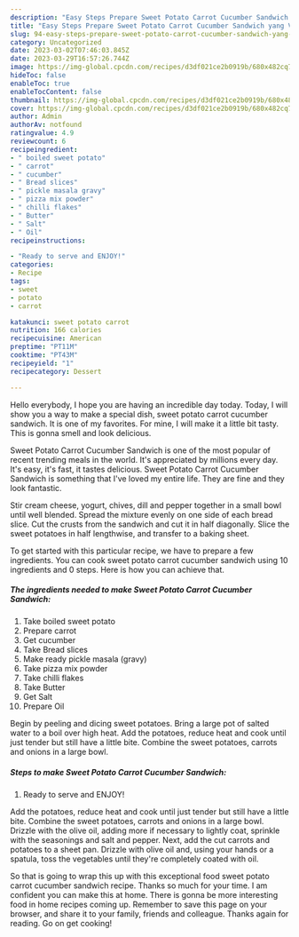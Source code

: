 ```yaml
---
description: "Easy Steps Prepare Sweet Potato Carrot Cucumber Sandwich yang Very Delicious}"
title: "Easy Steps Prepare Sweet Potato Carrot Cucumber Sandwich yang Very Delicious}"
slug: 94-easy-steps-prepare-sweet-potato-carrot-cucumber-sandwich-yang-very-delicious
category: Uncategorized
date: 2023-03-02T07:46:03.845Z
date: 2023-03-29T16:57:26.744Z
image: https://img-global.cpcdn.com/recipes/d3df021ce2b0919b/680x482cq70/sweet-potato-carrot-cucumber-sandwich-recipe-main-photo.jpg
hideToc: false
enableToc: true
enableTocContent: false
thumbnail: https://img-global.cpcdn.com/recipes/d3df021ce2b0919b/680x482cq70/sweet-potato-carrot-cucumber-sandwich-recipe-main-photo.jpg
cover: https://img-global.cpcdn.com/recipes/d3df021ce2b0919b/680x482cq70/sweet-potato-carrot-cucumber-sandwich-recipe-main-photo.jpg
author: Admin
authorAv: notfound
ratingvalue: 4.9
reviewcount: 6
recipeingredient:
- " boiled sweet potato"
- " carrot"
- " cucumber"
- " Bread slices"
- " pickle masala gravy"
- " pizza mix powder"
- " chilli flakes"
- " Butter"
- " Salt"
- " Oil"
recipeinstructions:

- "Ready to serve and ENJOY!"
categories:
- Recipe
tags:
- sweet
- potato
- carrot

katakunci: sweet potato carrot 
nutrition: 166 calories
recipecuisine: American
preptime: "PT11M"
cooktime: "PT43M"
recipeyield: "1"
recipecategory: Dessert

---
```



Hello everybody, I hope you are having an incredible day today. Today, I will show you a way to make a special dish, sweet potato carrot cucumber sandwich. It is one of my favorites. For mine, I will make it a little bit tasty. This is gonna smell and look delicious.

Sweet Potato Carrot Cucumber Sandwich is one of the most popular of recent trending meals in the world. It's appreciated by millions every day. It's easy, it's fast, it tastes delicious. Sweet Potato Carrot Cucumber Sandwich is something that I've loved my entire life. They are fine and they look fantastic.

Stir cream cheese, yogurt, chives, dill and pepper together in a small bowl until well blended. Spread the mixture evenly on one side of each bread slice. Cut the crusts from the sandwich and cut it in half diagonally. Slice the sweet potatoes in half lengthwise, and transfer to a baking sheet.


To get started with this particular recipe, we have to prepare a few ingredients. You can cook sweet potato carrot cucumber sandwich using 10 ingredients and 0 steps. Here is how you can achieve that.

<!--inarticleads1-->

##### The ingredients needed to make Sweet Potato Carrot Cucumber Sandwich:

1. Take  boiled sweet potato
1. Prepare  carrot
1. Get  cucumber
1. Take  Bread slices
1. Make ready  pickle masala (gravy)
1. Take  pizza mix powder
1. Take  chilli flakes
1. Take  Butter
1. Get  Salt
1. Prepare  Oil


Begin by peeling and dicing sweet potatoes. Bring a large pot of salted water to a boil over high heat. Add the potatoes, reduce heat and cook until just tender but still have a little bite. Combine the sweet potatoes, carrots and onions in a large bowl. 

<!--inarticleads2-->

##### Steps to make Sweet Potato Carrot Cucumber Sandwich:


1. Ready to serve and ENJOY!

Add the potatoes, reduce heat and cook until just tender but still have a little bite. Combine the sweet potatoes, carrots and onions in a large bowl. Drizzle with the olive oil, adding more if necessary to lightly coat, sprinkle with the seasonings and salt and pepper. Next, add the cut carrots and potatoes to a sheet pan. Drizzle with olive oil and, using your hands or a spatula, toss the vegetables until they&#39;re completely coated with oil. 

So that is going to wrap this up with this exceptional food sweet potato carrot cucumber sandwich recipe. Thanks so much for your time. I am confident you can make this at home. There is gonna be more interesting food in home recipes coming up. Remember to save this page on your browser, and share it to your family, friends and colleague. Thanks again for reading. Go on get cooking!

